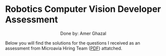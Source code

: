 # Robotics Computer Vision Developer Assessment 
<p style="text-align:center;">Done by: Amer Ghazal</p>

Below you will find the solutions for the questions I received as an assessment from Microavia Hiring Team
([PDF](questions.pdf)) attatched.
